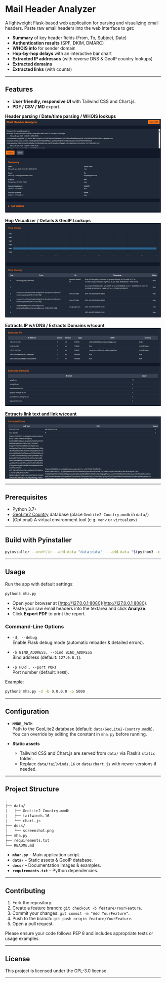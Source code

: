 # Mail Header Analyzer

A lightweight Flask-based web application for parsing and visualizing email headers. Paste raw email headers into the web interface to get:

- **Summary** of key header fields (From, To, Subject, Date)
- **Authentication results** (SPF, DKIM, DMARC)
- **WHOIS info** for sender domain
- **Hop-by-hop delays** with an interactive bar chart
- **Extracted IP addresses** (with reverse DNS & GeoIP country lookups)
- **Extracted domains**
- **Extracted links** (with counts)

---

## Features





- **User friendly, responsive UI** with Tailwind CSS and Chart.js.
- **PDF / CSV / MD** export.

**Header parsing / Date/time parsing / WHOIS lookups**
![Screenshot of Mail Header Analyzer UI](images/1.png)

**Hop Visualizer / Details & GeoIP Lookups**
![Screenshot of Mail Header Analyzer UI](images/2.png)

**Extracts IP w/rDNS / Extracts Domains w/count**
![Screenshot of Mail Header Analyzer UI](images/3.png)

**Extracts link text and link w/count**
![Screenshot of Mail Header Analyzer UI](images/4.png)

---

## Prerequisites

- Python 3.7+
- [GeoLite2 Country](https://dev.maxmind.com/geoip/geolite2-free-geolocation-data) database (place `GeoLite2-Country.mmdb` in `data/`)
- (Optional) A virtual environment tool (e.g. `venv` or `virtualenv`)

---

## Build with Pyinstaller
  
   ```bash
pyinstaller --onefile --add-data "data;data"  --add-data "$(python3 -c 'import whois, os; print(os.path.join(os.path.dirname(whois.__file__), \"data\"))'):whois/data" mha.py
   ```


---

## Usage

Run the app with default settings:

```bash
python3 mha.py
```

- Open your browser at [http://127.0.0.1:8080](http://127.0.0.1:8080).
- Paste your raw email headers into the textarea and click **Analyze**.
- Click **Export PDF** to print the report.

### Command-Line Options

- `-d, --debug`  
  Enable Flask debug mode (automatic reloader & detailed errors).

- `-b BIND_ADDRESS, --bind BIND_ADDRESS`  
  Bind address (default: `127.0.0.1`).

- `-p PORT, --port PORT`  
  Port number (default: `8080`).

Example:

```bash
python3 mha.py -d -b 0.0.0.0 -p 5000
```

---

## Configuration

- **`MMDB_PATH`**  
  Path to the GeoLite2 database (default: `data/GeoLite2-Country.mmdb`).  
  You can override by editing the constant in `mha.py` before running.

- **Static assets**  
  - Tailwind CSS and Chart.js are served from `data/` via Flask’s `static` folder.  
  - Replace `data/tailwinds.16` or `data/chart.js` with newer versions if needed.

---

## Project Structure

```
.
├── data/
│   ├── GeoLite2-Country.mmdb
│   ├── tailwinds.16
│   └── chart.js
├── docs/
│   └── screenshot.png
├── mha.py
├── requirements.txt
└── README.md
```

- **`mhar.py`** – Main application script.
- **`data/`** – Static assets & GeoIP database.
- **`docs/`** – Documentation images & examples.
- **`requirements.txt`** – Python dependencies.

---

## Contributing

1. Fork the repository.  
2. Create a feature branch: `git checkout -b feature/YourFeature`.  
3. Commit your changes: `git commit -m "Add YourFeature"`.  
4. Push to the branch: `git push origin feature/YourFeature`.  
5. Open a pull request.

Please ensure your code follows PEP 8 and includes appropriate tests or usage examples.

---

## License

This project is licensed under the GPL-3.0 license

---

